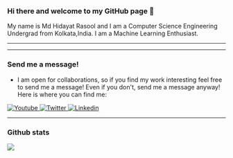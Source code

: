 

### Hi there and welcome to my GitHub page 👋

My name is Md Hidayat Rasool and I am a Computer Science Engineering Undergrad from Kolkata,India. I am a Machine Learning Enthusiast.

---
<!--

- I’m currently learning Machine Learning. 

- I have a <a href="https://www.youtube.com/channel/w">YouTube channel</a> where I, you guessed it, talk about React projects, tutorials, web design and other dev related topics. 

-->

---

### Send me a message!

- I am open for collaborations, so if you find my work interesting feel free to send me a message! Even if you don't, send me a message anyway! Here is where you can find me:

<p>
  <a href="https://www.youtube.com/channel/UC6QY-xBQC6_b79u43Gurhng">
    <img alt="Youtube" src="https://img.shields.io/badge/youtube-FF0000?logo=youtube&logoColor=white&style=for-the-badge" />
  </a>
  <a href="https://twitter.com/hidayat7z">
    <img alt="Twitter" src="https://img.shields.io/badge/Twitter-1DA1F2?logo=twitter&logoColor=white&style=for-the-badge" />
  </a>
 <!--
  <a href="https://www.instagram.com/aleks.popovic/">
    <img alt="Instagram" src="https://img.shields.io/badge/Instagram-E4405F?logo=instagram&logoColor=white&style=for-the-badge" />
-->
  </a>
  <a href="https://www.linkedin.com/in/hidayat7/">
    <img alt="Linkedin" src="https://img.shields.io/badge/linkedin-0077B5?logo=linkedin&logoColor=white&style=for-the-badge" />
  </a>
</p>

---

### Github stats

<img align="center" src="https://github-readme-stats.vercel.app/api?username=hidayat7z&count_private=true&title_color=FD9047&icon_color=FD9047&text_color=0C2233&custom_title=My+GitHub+Stats&show_icons=true" />
